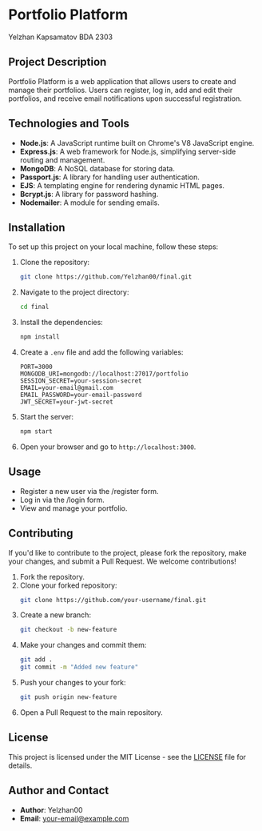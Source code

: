 # Portfolio Platform
Yelzhan Kapsamatov BDA 2303

## Project Description
Portfolio Platform is a web application that allows users to create and manage their portfolios. Users can register, log in, add and edit their portfolios, and receive email notifications upon successful registration.

## Technologies and Tools
- **Node.js**: A JavaScript runtime built on Chrome's V8 JavaScript engine.
- **Express.js**: A web framework for Node.js, simplifying server-side routing and management.
- **MongoDB**: A NoSQL database for storing data.
- **Passport.js**: A library for handling user authentication.
- **EJS**: A templating engine for rendering dynamic HTML pages.
- **Bcrypt.js**: A library for password hashing.
- **Nodemailer**: A module for sending emails.

## Installation

To set up this project on your local machine, follow these steps:

1. Clone the repository:

    ```bash
    git clone https://github.com/Yelzhan00/final.git
    ```

2. Navigate to the project directory:

    ```bash
    cd final
    ```

3. Install the dependencies:

    ```bash
    npm install
    ```

4. Create a `.env` file and add the following variables:

    ```env
    PORT=3000
    MONGODB_URI=mongodb://localhost:27017/portfolio
    SESSION_SECRET=your-session-secret
    EMAIL=your-email@gmail.com
    EMAIL_PASSWORD=your-email-password
    JWT_SECRET=your-jwt-secret
    ```

5. Start the server:

    ```bash
    npm start
    ```

6. Open your browser and go to `http://localhost:3000`.

## Usage

- Register a new user via the /register form.
- Log in via the /login form.
- View and manage your portfolio.

## Contributing

If you'd like to contribute to the project, please fork the repository, make your changes, and submit a Pull Request. We welcome contributions!

1. Fork the repository.
2. Clone your forked repository:
    ```bash
    git clone https://github.com/your-username/final.git
    ```
3. Create a new branch:
    ```bash
    git checkout -b new-feature
    ```
4. Make your changes and commit them:
    ```bash
    git add .
    git commit -m "Added new feature"
    ```
5. Push your changes to your fork:
    ```bash
    git push origin new-feature
    ```
6. Open a Pull Request to the main repository.

## License

This project is licensed under the MIT License - see the [LICENSE](LICENSE) file for details.

## Author and Contact

- **Author**: Yelzhan00
- **Email**: your-email@example.com

